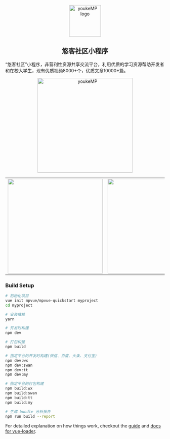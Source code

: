 <p align="center"><a href="https://qq.mcust.cn/#/" target="_blank" rel="noopener noreferrer"><img width="100" src="https://cdn.nlark.com/yuque/0/2019/png/238895/1559096915156-assets/web-upload/14a568c5-8ee3-4544-a59f-62384640adf8.png?x-oss-process=image/resize,w_275" alt="youkeMP logo"></a></p>

<h2 align="center">悠客社区小程序</h2>


“悠客社区”小程序，非营利性资源共享交流平台，利用优质的学习资源帮助开发者和在校大学生，现有优质视频8000+个，优质文章10000+篇。


<p align="center"><img width="300" src="https://cdn.nlark.com/yuque/0/2019/jpeg/238895/1557738487961-f65be9ef-fe4b-4144-9bb2-3d5b4c094692.jpeg?x-oss-process=image/resize,w_550" alt="youkeMP"></p>

<table>
  <tbody>
    <tr>
      <td align="center" valign="middle">
        <img width="300" src="https://cdn.nlark.com/yuque/0/2019/png/238895/1560420866217-fa200f74-a12f-4521-b786-148c434c7197.png?x-oss-process=image/resize,w_632" />
      </td>
      <td align="center" valign="middle">
        <img width="300" src="https://cdn.nlark.com/yuque/0/2019/png/238895/1560419845775-a1f68c67-d3a2-4914-9f85-95b40ee75fb4.png?x-oss-process=image/resize,w_580" />
      </td>
      <td align="center" valign="middle">
        <img width="300" src="https://cdn.nlark.com/yuque/0/2019/png/238895/1560419826856-31e8ae92-bce8-4c33-9676-e9b1abe261cb.png?x-oss-process=image/resize,w_566" />
      </td>
    </tr>
  </tbody>
</table>

### Build Setup

``` bash
# 初始化项目
vue init mpvue/mpvue-quickstart myproject
cd myproject

# 安装依赖
yarn

# 开发时构建
npm dev

# 打包构建
npm build

# 指定平台的开发时构建(微信、百度、头条、支付宝)
npm dev:wx
npm dev:swan
npm dev:tt
npm dev:my

# 指定平台的打包构建
npm build:wx
npm build:swan
npm build:tt
npm build:my

# 生成 bundle 分析报告
npm run build --report
```

For detailed explanation on how things work, checkout the [guide](http://vuejs-templates.github.io/webpack/) and [docs for vue-loader](http://vuejs.github.io/vue-loader).
